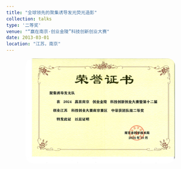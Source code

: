 ```yaml
---
title: "全球领先的聚集诱导发光荧光造影"
collection: talks
type: '二等奖'
venue: "“赢在南京·创业金陵”科技创新创业大赛"
date: 2013-03-01
location: "江苏，南京"
---
```

<img src='/images/luyan_zhengshu/“赢在南京·创业金陵”科技创新创业大赛.jpg' style='width: 400px; border-radius: 20px; display: block; margin: 0 auto;'>
